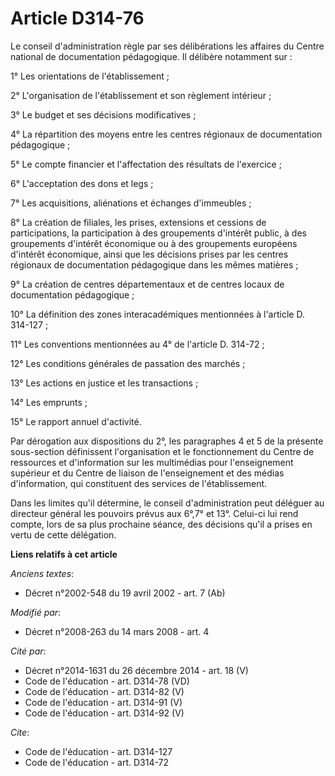 # Article D314-76

Le conseil d'administration règle par ses délibérations les affaires du Centre national de documentation pédagogique. Il
délibère notamment sur : 

1° Les orientations de l'établissement ; 

2° L'organisation de l'établissement et son règlement intérieur ; 

3° Le budget et ses décisions modificatives ; 

4° La répartition des moyens entre les centres régionaux de documentation pédagogique ; 

5° Le compte financier et l'affectation des résultats de l'exercice ; 

6° L'acceptation des dons et legs ; 

7° Les acquisitions, aliénations et échanges d'immeubles ; 

8° La création de filiales, les prises, extensions et cessions de participations, la participation à des groupements
d'intérêt public, à des groupements d'intérêt économique ou à des groupements européens d'intérêt économique, ainsi que les
décisions prises par les centres régionaux de documentation pédagogique dans les mêmes matières ; 

9° La création de centres départementaux et de centres locaux de documentation pédagogique ; 

10° La définition des zones interacadémiques mentionnées à l'article D. 314-127 ; 

11° Les conventions mentionnées au 4° de l'article D. 314-72 ; 

12° Les conditions générales de passation des marchés ; 

13° Les actions en justice et les transactions ; 

14° Les emprunts ; 

15° Le rapport annuel d'activité. 

Par dérogation aux dispositions du 2°, les paragraphes 4 et 5 de la présente sous-section définissent l'organisation et le
fonctionnement du Centre de ressources et d'information sur les multimédias pour l'enseignement supérieur et du Centre de
liaison de l'enseignement et des médias d'information, qui constituent des services de l'établissement. 

Dans les limites qu'il détermine, le conseil d'administration peut déléguer au directeur général les pouvoirs prévus aux
6°,7° et 13°. Celui-ci lui rend compte, lors de sa plus prochaine séance, des décisions qu'il a prises en vertu de cette
délégation.

**Liens relatifs à cet article**

_Anciens textes_:

  - Décret n°2002-548 du 19 avril 2002 - art. 7 (Ab)

_Modifié par_:

  - Décret n°2008-263 du 14 mars 2008 - art. 4

_Cité par_:

  - Décret n°2014-1631 du 26 décembre 2014 - art. 18 (V)
  - Code de l'éducation - art. D314-78 (VD)
  - Code de l'éducation - art. D314-82 (V)
  - Code de l'éducation - art. D314-91 (V)
  - Code de l'éducation - art. D314-92 (V)

_Cite_:

  - Code de l'éducation - art. D314-127
  - Code de l'éducation - art. D314-72
